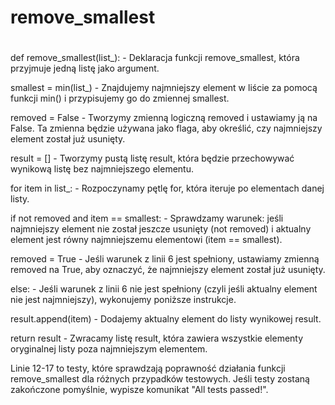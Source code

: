 # remove_smallest
#
def remove_smallest(list_): - Deklaracja funkcji remove_smallest, która przyjmuje jedną listę jako argument.

smallest = min(list_) - Znajdujemy najmniejszy element w liście za pomocą funkcji min() i przypisujemy go do zmiennej smallest.

removed = False - Tworzymy zmienną logiczną removed i ustawiamy ją na False. Ta zmienna będzie używana jako flaga, aby określić, czy najmniejszy element został już usunięty.

result = [] - Tworzymy pustą listę result, która będzie przechowywać wynikową listę bez najmniejszego elementu.

for item in list_: - Rozpoczynamy pętlę for, która iteruje po elementach danej listy.

if not removed and item == smallest: - Sprawdzamy warunek: jeśli najmniejszy element nie został jeszcze usunięty (not removed) i aktualny element jest równy najmniejszemu elementowi (item == smallest).

removed = True - Jeśli warunek z linii 6 jest spełniony, ustawiamy zmienną removed na True, aby oznaczyć, że najmniejszy element został już usunięty.

else: - Jeśli warunek z linii 6 nie jest spełniony (czyli jeśli aktualny element nie jest najmniejszy), wykonujemy poniższe instrukcje.

result.append(item) - Dodajemy aktualny element do listy wynikowej result.

return result - Zwracamy listę result, która zawiera wszystkie elementy oryginalnej listy poza najmniejszym elementem.

Linie 12-17 to testy, które sprawdzają poprawność działania funkcji remove_smallest dla różnych przypadków testowych. Jeśli testy zostaną zakończone pomyślnie, wypisze komunikat "All tests passed!".